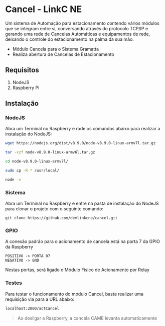 # Cancel - LinkC NE

Um sistema de Automação para estacionamento contendo vários módulos que se integram entre si, conversando através do protocolo TCP/IP e 
gerando uma rede de Cancelas Automáticas e equipamentos de rede, deixando o controle do estacionamento na palma da sua mão.

- Módulo Cancela para o Sistema Gramatta
- Realiza abertura de Cancelas de Estacionamento

## Requisitos

1. NodeJS
2. Raspberry Pi

## Instalação

### NodeJS

Abra um Terminal no Raspberry e rode os comandos abaixo para realizar a instalação do NodeJS:

```bash
wget https://nodejs.org/dist/v8.9.0/node-v8.9.0-linux-armv7l.tar.gz
```
```bash
tar -xzf node-v8.9.0-linux-armv6l.tar.gz
```
```bash
cd node-v8.9.0-linux-armv7l/
```
```bash
sudo cp -R * /usr/local/
```
```bash
node -v
```

### Sistema

Abra um Terminal no Raspberry e entre na pasta de instalação do NodeJS para clonar o projeto com o seguinte comando:

```git
git clone https://github.com/devlinkcne/cancel.git
```

### GPIO

A conexão padrão para o acionamento de cancela está na porta 7 da GPIO da Raspberry

```
POSITIVO -> PORTA 07
NEGATIVO -> GND
```
Nestas portas, será ligado o Módulo Físico de Acionamento por Relay

### Testes

Para testar o funcionamento do módulo Cancel, basta realizar uma requisição via para a URL abaixo:

```bash
localhost:2000/actCancel
```
> Ao desligar a Raspberry, a cancela CAME levanta automaticamente

